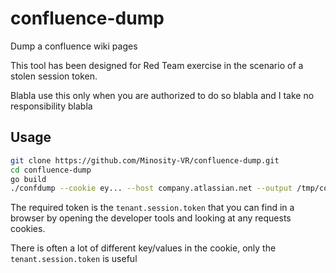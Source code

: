 # confluence-dump
Dump a confluence wiki pages

This tool has been designed for Red Team exercise in the scenario of a stolen session token.

Blabla use this only when you are authorized to do so blabla and I take no responsibility blabla

## Usage

```bash
git clone https://github.com/Minosity-VR/confluence-dump.git
cd confluence-dump
go build
./confdump --cookie ey... --host company.atlassian.net --output /tmp/confDump
```

The required token is the `tenant.session.token` that you can find in a browser by opening the
developer tools and looking at any requests cookies.

There is often a lot of different key/values in the cookie, only the `tenant.session.token` is useful
